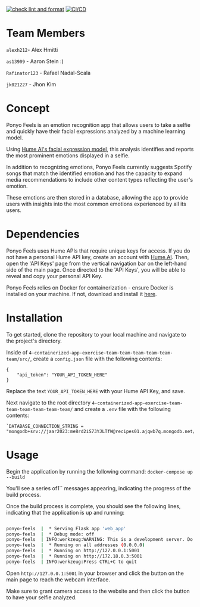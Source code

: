 [![check lint and format](https://github.com/software-students-fall2023/4-containerized-app-exercise-team-team-team-team-team-team/actions/workflows/lint.yml/badge.svg)](https://github.com/software-students-fall2023/4-containerized-app-exercise-team-team-team-team-team-team/actions/workflows/lint.yml)
[![CI/CD](https://github.com/software-students-fall2023/4-containerized-app-exercise-team-team-team-team-team-team/actions/workflows/python-app.yml/badge.svg?branch=main)](https://github.com/software-students-fall2023/4-containerized-app-exercise-team-team-team-team-team-team/actions/workflows/python-app.yml)


# Team Members
`alexh212`- Alex Hmitti

`as13909` - Aaron Stein :)

`Rafinator123` - Rafael Nadal-Scala

`jk021227` - Jhon Kim 

# Concept

Ponyo Feels is an emotion recognition app that allows users to take a selfie and quickly have their facial expressions analyzed by a machine learning model. 

Using [Hume AI's facial expression model](https://hume.ai/products/facial-expression-model/), this analysis identifies and reports the most prominent emotions displayed in a selfie. 

In addition to recognizing emotions, Ponyo Feels currently suggests Spotify songs that match the identified emotion and has the capacity to expand media recommendations to include other content types reflecting the user's emotion. 

These emotions are then stored in a database, allowing the app to provide users with insights into the most common emotions experienced by all its users.

# Dependencies
Ponyo Feels uses Hume APIs that require unique keys for access. 
If you do not have a personal Hume API key, create an account with [Hume.AI](https://www.hume.ai). 
Then, open the 'API Keys' page from the vertical navigation bar on the left-hand side of the main page. Once directed to the 'API Keys', you will be able to reveal and copy your personal API Key.

Ponyo Feels relies on Docker for containerization - ensure Docker is installed on your machine. 
If not, download and install it [here](https://www.docker.com/products/docker-desktop/).


# Installation

To get started, clone the repository to your local machine and navigate to the project's directory. 

Inside of `4-containerized-app-exercise-team-team-team-team-team-team/src/`, create a `config.json` file with the following contents:

```
{
    "api_token": "YOUR_API_TOKEN_HERE"
}
```
Replace the text `YOUR_API_TOKEN_HERE` with your Hume API Key, and save. 

Next navigate to the root directory `4-containerized-app-exercise-team-team-team-team-team-team/` and create a `.env` file with the following contents: 
```
`DATABASE_CONNECTION_STRING = "mongodb+srv://jaar2023:me8rd2iS73YJLTfW@recipes01.ajqwb7q.mongodb.net/"`
``` 

# Usage
Begin the application by running the following command: `docker-compose up --build`

You'll see a series of1`` messages appearing, indicating the progress of the build process.

Once the build process is complete, you should see the following lines, indicating that the application is up and running:

```bash

ponyo-feels  |  * Serving Flask app 'web_app'
ponyo-feels  |  * Debug mode: off
ponyo-feels  | INFO:werkzeug:WARNING: This is a development server. Do not use it in a production deployment. Use a production WSGI server instead.
ponyo-feels  |  * Running on all addresses (0.0.0.0)
ponyo-feels  |  * Running on http://127.0.0.1:5001
ponyo-feels  |  * Running on http://172.18.0.3:5001
ponyo-feels  | INFO:werkzeug:Press CTRL+C to quit

```

Open `http://127.0.0.1:5001` in your browser and click the button on the main page to reach the webcam interface. 

Make sure to grant camera access to the website and then click the button to have your selfie analyzed.
